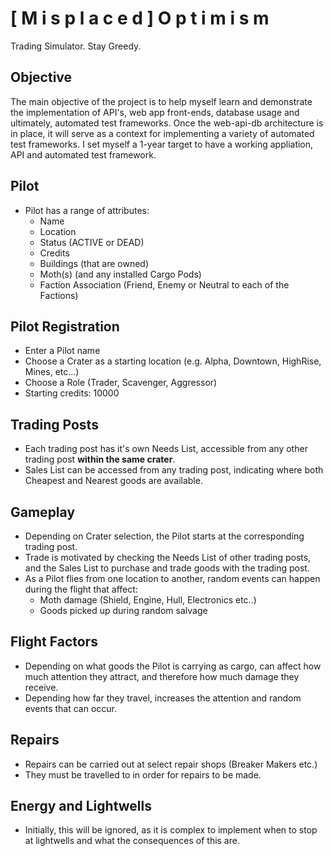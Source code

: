 # [ M i s p l a c e d ]  O p t i m i s m

Trading Simulator.  Stay Greedy.

## Objective
The main objective of the project is to help myself learn and demonstrate the implementation of API's, web app front-ends, database usage and ultimately, automated test frameworks.
Once the web-api-db architecture is in place, it will serve as a context for implementing a variety of automated test frameworks.
I set myself a 1-year target to have a working appliation, API and automated test framework.

## Pilot 
- Pilot has a range of attributes:
    - Name
    - Location
    - Status (ACTIVE or DEAD)
    - Credits
    - Buildings (that are owned)
    - Moth(s) (and any installed Cargo Pods)
    - Faction Association (Friend, Enemy or Neutral to each of the Factions)


## Pilot Registration
- Enter a Pilot name
- Choose a Crater as a starting location (e.g. Alpha, Downtown, HighRise, Mines, etc...)
- Choose a Role (Trader, Scavenger, Aggressor)
- Starting credits: 10000


## Trading Posts
- Each trading post has it's own Needs List, accessible from any other trading post **within the same crater**.
- Sales List can be accessed from any trading post, indicating where both Cheapest and Nearest goods are available.


## Gameplay
- Depending on Crater selection, the Pilot starts at the corresponding trading post.
- Trade is motivated by checking the Needs List of other trading posts, and the Sales List to purchase and trade goods with the trading post.
- As a Pilot flies from one location to another, random events can happen during the flight that affect:
    - Moth damage (Shield, Engine, Hull, Electronics etc..)
    - Goods picked up during random salvage

## Flight Factors
- Depending on what goods the Pilot is carrying as cargo, can affect how much attention they attract, and therefore how much damage they receive.
- Depending how far they travel, increases the attention and random events that can occur.


## Repairs
- Repairs can be carried out at select repair shops (Breaker Makers etc.)
- They must be travelled to in order for repairs to be made.

## Energy and Lightwells
- Initially, this will be ignored, as it is complex to implement when to stop at lightwells and what the consequences of this are.


